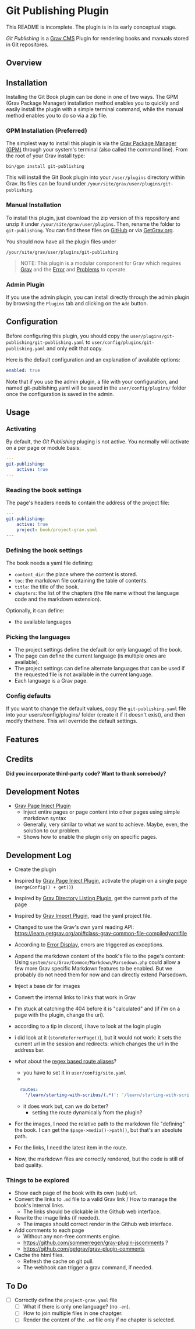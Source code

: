 # Git Publishing Plugin

This README is incomplete. The plugin is in its early conceptual stage.

_Git Publishing_ is a [Grav CMS](http://github.com/getgrav/grav) Plugin for rendering books and manuals stored in Git repositores.

## Overview

## Installation

Installing the Git Book plugin can be done in one of two ways. The GPM (Grav Package Manager) installation method enables you to quickly and easily install the plugin with a simple terminal command, while the manual method enables you to do so via a zip file.

### GPM Installation (Preferred)

The simplest way to install this plugin is via the [Grav Package Manager (GPM)](http://learn.getgrav.org/advanced/grav-gpm) through your system's terminal (also called the command line).  From the root of your Grav install type:

    bin/gpm install git-publishing

This will install the Git Book plugin into your `/user/plugins` directory within Grav. Its files can be found under `/your/site/grav/user/plugins/git-publishing`.

### Manual Installation

To install this plugin, just download the zip version of this repository and unzip it under `/your/site/grav/user/plugins`. Then, rename the folder to `git-publishing`. You can find these files on [GitHub](https://github.com/aoloe/grav-plugin-git-publishing) or via [GetGrav.org](http://getgrav.org/downloads/plugins#extras).

You should now have all the plugin files under

    /your/site/grav/user/plugins/git-publishing
	
> NOTE: This plugin is a modular component for Grav which requires [Grav](http://github.com/getgrav/grav) and the [Error](https://github.com/getgrav/grav-plugin-error) and [Problems](https://github.com/getgrav/grav-plugin-problems) to operate.

### Admin Plugin

If you use the admin plugin, you can install directly through the admin plugin by browsing the `Plugins` tab and clicking on the `Add` button.

## Configuration

Before configuring this plugin, you should copy the `user/plugins/git-publishing/git-publishing.yaml` to `user/config/plugins/git-publishing.yaml` and only edit that copy.

Here is the default configuration and an explanation of available options:

```yaml
enabled: true
```

Note that if you use the admin plugin, a file with your configuration, and named git-publishing.yaml will be saved in the `user/config/plugins/` folder once the configuration is saved in the admin.

## Usage

### Activating

By default, the _Git Publishing_ pluging is not active. You normally will activate on a per page or module basis:

```yaml
---
git-publishing:
    active: true
---
```

### Reading the book settings

The page's headers needs to contain the address of the project file:

```yaml
---
git-publishing:
    active: true
    project: book/project-grav.yaml
---
```

### Defining the book settings

The book needs a yaml file defining:

- `content_dir`: the place where the content is stored.
- `toc`: the markdown file containing the table of contents.
- `title`: the title of the book.
- `chapters`: the list of the chapters (the file name without the language code and the markdown extension).

Optionally, it can define:

- the available languages

### Picking the languages

- The project settings define the default (or only language) of the book.
- The page can define the current language (is multiple ones are available).
- The project settings can define alternate languages that can be used if the requested file is not available in the current language.
- Each language is a Grav page.

### Config defaults

If you want to change the default values, copy the `git-publishing.yaml` file into your users/config/plugins/ folder (create it if it doesn't exist), and then modify thethere. This will override the default settings.

## Features

## Credits

**Did you incorporate third-party code? Want to thank somebody?**

## Development Notes

- [Grav Page Inject Plugin](https://github.com/getgrav/grav-plugin-page-inject)
  - Inject entire pages or page content into other pages using simple markdown syntax
  - Generally, very similar to what we want to achieve. Maybe, even, the solution to our problem.
  - Shows how to enable the plugin only on specific pages.

## Development Log

- Create the plugin
- Inspired by [Grav Page Inject Plugin](https://github.com/getgrav/grav-plugin-page-inject), activate the plugin on a single page (`mergeConfig() + get()`)
- Inspired by [Grav Directory Listing Plugin](https://github.com/OleVik/grav-plugin-directorylisting), get the current path of the page
- Inspired by [Grav Import Plugin](https://github.com/Deester4x4jr/grav-plugin-import), read the yaml project file.
- Changed to use the Grav's own yaml reading API: https://learn.getgrav.org/api#class-grav-common-file-compiledyamlfile
- According to [Error Display](https://learn.getgrav.org/advanced/debugging#error-display), errors are triggered as exceptions.
- Append the markdown content of the book's file to the page's content: Using `system/src/Grav/Common/Markdown/Parsedown.php` could allow a few more Grav specific Markdown features to be enabled. But we probably do not need them for now and can directly extend Parsedown.
- Inject a base dir for images
- Convert the internal links to links that work in Grav
- I'm stuck at catching the 404 before it is "calculated" and (if i'm on a page with the plugin, change the uri).
 - according to a tip in discord, i have to look at the login plugin
 - i did look at it (`storeReferrerPage()`), but it would not work: it sets the current url in the session and redirects: which changes the url in the address bar.
- what about the [regex based route aliases](https://learn.getgrav.org/content/routing#regex-based-aliases)?
  - you have to set it in `user/config/site.yaml`
  -

   ```yaml
     routes:
       '/learn/starting-with-scribus/(.*)': '/learn/starting-with-scribus/'
   ```
  - it does work but, can we do better?
    - setting the route dynamically from the plugin?
- For the images, I need the relative path to the markdown file "defining" the book. I can get the `$page->media()->path()`, but that's an absolute path.
- For the links, I need the latest item in the route.
- Now, the markdown files are correctly rendered, but the code is still of bad quality.

### Things to be explored

- Show each page of the book with its own (sub) url.
- Convert the links to `.md` file to a valid Grav link / How to manage the book's internal links.
  - The links should be clickable in the Github web interface.
- Rewrite the image links (if needed).
  - The images should correct render in the Github web interface.
- Add comments to each page
  - Without any non-free comments engine.
  - <https://github.com/sommerregen/grav-plugin-jscomments> ?
  - <https://github.com/getgrav/grav-plugin-comments>
- Cache the html files.
    - Refresh the cache on git pull.
    - The webhook can trigger a grav command, if needed.

## To Do

- [ ] Correctly define the `project-grav.yaml` file
  - [ ] What if there is only one language? (no `-en`).
  - [ ] How to join multiple files in one chaptger.
  - [ ] Render the content of the `.md` file only if no chapter is selected.
